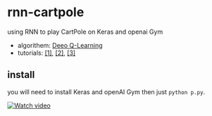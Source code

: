 # rnn-cartpole
using RNN to play CartPole on Keras and openai Gym

- algorithem: [Deeo Q-Learning](https://neuro.cs.ut.ee/demystifying-deep-reinforcement-learning/)  
- tutorials: [[1]](https://pythonprogramming.net/openai-cartpole-neural-network-example-machine-learning-tutorial/), [[2]](https://keon.io/deep-q-learning/), [[3]](http://kvfrans.com/simple-algoritms-for-solving-cartpole/)

## install
you will need to install Keras and openAI Gym then just `python p.py`.

[![Watch video](https://j.gifs.com/ANqD2O.gif)](https://youtu.be/Rt6mOWNkfSs)
